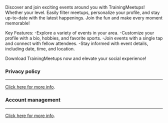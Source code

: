 Discover and join exciting events around you with TrainingMeetups! Whether your level. Easily filter meetups, personalize your profile, and stay up-to-date with the latest happenings. Join the fun and make every moment memorable!

Key Features:
-Explore a variety of events in your area.
-Customize your profile with a bio, hobbies, and favorite sports.
-Join events with a single tap and connect with fellow attendees.
-Stay informed with event details, including date, time, and location.

Download TrainingMeetups now and elevate your social experience!

### Privacy policy

---

[Click here for more info](privacyPolicy.html).

### Account management

---

[Click here for more info](accountManagement.html).
